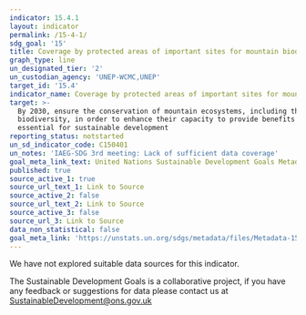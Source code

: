 ```yaml
---
indicator: 15.4.1
layout: indicator
permalink: /15-4-1/
sdg_goal: '15'
title: Coverage by protected areas of important sites for mountain biodiversity
graph_type: line
un_designated_tier: '2'
un_custodian_agency: 'UNEP-WCMC,UNEP'
target_id: '15.4'
indicator_name: Coverage by protected areas of important sites for mountain biodiversity
target: >-
  By 2030, ensure the conservation of mountain ecosystems, including their
  biodiversity, in order to enhance their capacity to provide benefits that are
  essential for sustainable development
reporting_status: notstarted
un_sd_indicator_code: C150401
un_notes: 'IAEG-SDG 3rd meeting: Lack of sufficient data coverage'
goal_meta_link_text: United Nations Sustainable Development Goals Metadata (pdf 456kB)
published: true
source_active_1: true
source_url_text_1: Link to Source
source_active_2: false
source_url_text_2: Link to Source
source_active_3: false
source_url_3: Link to Source
data_non_statistical: false
goal_meta_link: 'https://unstats.un.org/sdgs/metadata/files/Metadata-15-04-01.pdf'
---
```


We have not explored suitable data sources for this indicator. 

The Sustainable Development Goals is a collaborative project, if you have any feedback or suggestions for data please contact us at <SustainableDevelopment@ons.gov.uk>
